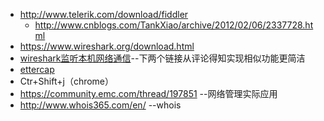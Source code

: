 * http://www.telerik.com/download/fiddler
  * http://www.cnblogs.com/TankXiao/archive/2012/02/06/2337728.html 
* https://www.wireshark.org/download.html
 * [wireshark监听本机网络通信](http://www.freebuf.com/articles/network/59664.html)--下两个链接从评论得知实现相似功能更简洁
  * [ettercap](http://xiao106347.blog.163.com/blog/static/215992078201352055231824/)
  *  Ctr+Shift+j（chrome）
 * https://community.emc.com/thread/197851  --网络管理实际应用
* http://www.whois365.com/en/  --whois

